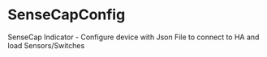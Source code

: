 # SenseCapConfig
SenseCap Indicator - Configure device with Json File to connect to HA and load Sensors/Switches
